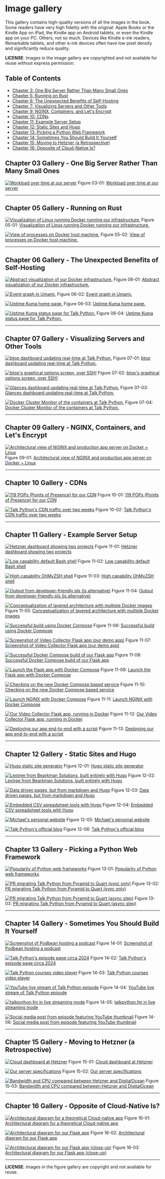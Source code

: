 # Image gallery

This gallery contains high-quality versions of all the images in the book. Some readers have very high fidelity with the original: Apple Books or the Kindle App on iPad, the Kindle app on  Android tablets, or even the Kindle app on your PC. Others, not so much. Devices like Kindle e-ink readers, Remarkable tablets, and other e-ink devices often have low pixel density and significantly reduce quality.


**LICENSE**: Images in the image gallery are copyrighted and not available for reuse without express permission.

## Table of Contents

* [Chapter 3: One Big Server Rather Than Many Small Ones](#chapter-03-gallery---one-big-server-rather-than-many-small-ones)
* [Chapter 5: Running on Rust](#chapter-05-gallery---running-on-rust)
* [Chapter 6: The Unexpected Benefits of Self-Hosting](#chapter-06-gallery---the-unexpected-benefits-of-self-hosting)
* [Chapter 7: Visualizing Servers and Other Tools](#chapter-07-gallery---visualizing-servers-and-other-tools)
* [Chapter 9: NGINX, Containers, and Let's Encrypt](#chapter-09-gallery---nginx-containers-and-lets-encrypt)
* [Chapter 10: CDNs](#chapter-10-gallery---cdns)
* [Chapter 11: Example Server Setup](#chapter-11-gallery---example-server-setup)
* [Chapter 12: Static Sites and Hugo](#chapter-12-gallery---static-sites-and-hugo)
* [Chapter 13: Picking a Python Web Framework](#chapter-13-gallery---picking-a-python-web-framework)
* [Chapter 14: Sometimes You Should Build It Yourself](#chapter-14-gallery---sometimes-you-should-build-it-yourself)
* [Chapter 15: Moving to Hetzner (a Retrospective)](#chapter-15-gallery---moving-to-hetzner-a-retrospective)
* [Chapter 16: Opposite of Cloud-Native Is?](#chapter-16-gallery---opposite-of-cloud-native-is)

## Chapter 03 Gallery - One Big Server Rather Than Many Small Ones

[![Workload over time at our server](figures/03-01-workload-talkpython-apps.png)](figures/03-01-workload-talkpython-apps.png)
Figure 03-01: [Workload over time at our server](figures/03-01-workload-talkpython-apps.png)



----------------------------

## Chapter 05 Gallery - Running on Rust

[![Visualization of Linux running Docker running our infrastructure.](figures/05-01-architecture-tiers.png)](figures/05-01-architecture-tiers.png)
Figure 05-01: [Visualization of Linux running Docker running our infrastructure.](figures/05-01-architecture-tiers.png)


[![View of processes on Docker host machine.](figures/05-02-granian-lots-of-granian.png)](figures/05-02-granian-lots-of-granian.png)
Figure 05-02: [View of processes on Docker host machine.](figures/05-02-granian-lots-of-granian.png)



----------------------------

## Chapter 06 Gallery - The Unexpected Benefits of Self-Hosting

[![Abstract visualization of our Docker infrastructure.](figures/06-01-server-tree.png)](figures/06-01-server-tree.png)
Figure 06-01: [Abstract visualization of our Docker infrastructure.](figures/06-01-server-tree.png)


[![Event graph in Umami.](figures/06-02-events-chart.png)](figures/06-02-events-chart.png)
Figure 06-02: [Event graph in Umami.](figures/06-02-events-chart.png)


[![Uptime Kuma home page.](figures/06-03-uptime-kuma.png)](figures/06-03-uptime-kuma.png)
Figure 06-03: [Uptime Kuma home page.](figures/06-03-uptime-kuma.png)


[![Uptime Kuma status page for Talk Python.](figures/06-04-status-talkpython.png)](figures/06-04-status-talkpython.png)
Figure 06-04: [Uptime Kuma status page for Talk Python.](figures/06-04-status-talkpython.png)



----------------------------

## Chapter 07 Gallery - Visualizing Servers and Other Tools

[![btop dashboard updating real-time at Talk Python.](figures/07-01-btop-dashboard.jpg)](figures/07-01-btop-dashboard.jpg)
Figure 07-01: [btop dashboard updating real-time at Talk Python.](figures/07-01-btop-dashboard.jpg)


[![btop's graphical options screen, over SSH!](figures/07-02-btop-options.jpg)](figures/07-02-btop-options.jpg)
Figure 07-02: [btop's graphical options screen, over SSH!](figures/07-02-btop-options.jpg)


[![Glances dashboard updating real-time at Talk Python.](figures/07-03-glances.jpg)](figures/07-03-glances.jpg)
Figure 07-03: [Glances dashboard updating real-time at Talk Python.](figures/07-03-glances.jpg)


[![Docker Cluster Monitor of the containers at Talk Python.](figures/07-04-docker-cluster-monitor.jpg)](figures/07-04-docker-cluster-monitor.jpg)
Figure 07-04: [Docker Cluster Monitor of the containers at Talk Python.](figures/07-04-docker-cluster-monitor.jpg)



----------------------------

## Chapter 09 Gallery - NGINX, Containers, and Let's Encrypt

[![Architectural view of NGINX and production app server on Docker + Linux](figures/05-01-architecture-tiers.png)](figures/05-01-architecture-tiers.png)
Figure 09-01: [Architectural view of NGINX and production app server on Docker + Linux](figures/05-01-architecture-tiers.png)



----------------------------

## Chapter 10 Gallery - CDNs

[![119 POPs (Points of Presence) for our CDN](figures/10-01-cdn-pops.jpg)](figures/10-01-cdn-pops.jpg)
Figure 10-01: [119 POPs (Points of Presence) for our CDN](figures/10-01-cdn-pops.jpg)


[![Talk Python's CDN traffic over two weeks](figures/10-02-bunny-stats.png)](figures/10-02-bunny-stats.png)
Figure 10-02: [Talk Python's CDN traffic over two weeks](figures/10-02-bunny-stats.png)



----------------------------

## Chapter 11 Gallery - Example Server Setup

[![Hetzner dashboard showing two projects](figures/11-01-hetzner-projects.png)](figures/11-01-hetzner-projects.png)
Figure 11-01: [Hetzner dashboard showing two projects](figures/11-01-hetzner-projects.png)


[![Low capability default Bash shell](figures/11-02-bash-basics.png)](figures/11-02-bash-basics.png)
Figure 11-02: [Low capability default Bash shell](figures/11-02-bash-basics.png)


[![High capability OhMyZSH shell](figures/11-03-bash-basics.pngohmyzsh-completion.png)](figures/11-03-bash-basics.pngohmyzsh-completion.png)
Figure 11-03: [High capability OhMyZSH shell](figures/11-03-bash-basics.pngohmyzsh-completion.png)


[![Output from developer-friendly pls (ls alternative)](figures/11-04-pls-listing.png)](figures/11-04-pls-listing.png)
Figure 11-04: [Output from developer-friendly pls (ls alternative)](figures/11-04-pls-listing.png)


[![Conceptualization of layered architecture with multiple Docker images](figures/11-05-docker-layers.png)](figures/11-05-docker-layers.png)
Figure 11-05: [Conceptualization of layered architecture with multiple Docker images](figures/11-05-docker-layers.png)


[![Successful build using Docker Compose](figures/11-06-docker-compose-output-base-images.png)](figures/11-06-docker-compose-output-base-images.png)
Figure 11-06: [Successful build using Docker Compose](figures/11-06-docker-compose-output-base-images.png)


[![Screenshot of Video Collector Flask app (our demo app)](figures/11-07-video-collector.png)](figures/11-07-video-collector.png)
Figure 11-07: [Screenshot of Video Collector Flask app (our demo app)](figures/11-07-video-collector.png)


[![Successful Docker Compose build of our Flask app](figures/11-08-build-video-collector.png)](figures/11-08-build-video-collector.png)
Figure 11-08: [Successful Docker Compose build of our Flask app](figures/11-08-build-video-collector.png)


[![Launch the Flask app with Docker Compose](figures/11-09-running-video-collector.png)](figures/11-09-running-video-collector.png)
Figure 11-09: [Launch the Flask app with Docker Compose](figures/11-09-running-video-collector.png)


[![Checking on the new Docker Compose based service](figures/11-10-service-status.png)](figures/11-10-service-status.png)
Figure 11-10: [Checking on the new Docker Compose based service](figures/11-10-service-status.png)


[![Launch NGINX with Docker Compose](figures/11-11-nginx-up.png)](figures/11-11-nginx-up.png)
Figure 11-11: [Launch NGINX with Docker Compose](figures/11-11-nginx-up.png)


[![Our Video Collector Flask app, running in Docker](figures/11-07-video-collector.png)](figures/11-07-video-collector.png)
Figure 11-12: [Our Video Collector Flask app, running in Docker](figures/11-07-video-collector.png)


[![Deploying our app end-to-end with a script](figures/11-12-deploy-output.png)](figures/11-12-deploy-output.png)
Figure 11-13: [Deploying our app end-to-end with a script](figures/11-12-deploy-output.png)



----------------------------

## Chapter 12 Gallery - Static Sites and Hugo

[![Hugo static site generator](figures/12-01-hugo.png)](figures/12-01-hugo.png)
Figure 12-01: [Hugo static site generator](figures/12-01-hugo.png)


[![Lextree from Bearkman Solutions, built entirely with Hugo](figures/12-02-berkmansolutions-1.png)](figures/12-02-berkmansolutions-1.png)
Figure 12-02: [Lextree from Bearkman Solutions, built entirely with Hugo](figures/12-02-berkmansolutions-1.png)


[![Data driven pages, but from markdown and Hugo](figures/12-03-berkmansolutions-2.png)](figures/12-03-berkmansolutions-2.png)
Figure 12-03: [Data driven pages, but from markdown and Hugo](figures/12-03-berkmansolutions-2.png)


[![Embedded CSV spreadsheet tools with Hugo](figures/12-04-berkmansolutions-3.png)](figures/12-04-berkmansolutions-3.png)
Figure 12-04: [Embedded CSV spreadsheet tools with Hugo](figures/12-04-berkmansolutions-3.png)


[![Michael's personal website](figures/12-05-mkennedy-codes.png)](figures/12-05-mkennedy-codes.png)
Figure 12-05: [Michael's personal website](figures/12-05-mkennedy-codes.png)


[![Talk Python's official blog](figures/12-06-talk-python-blog.png)](figures/12-06-talk-python-blog.png)
Figure 12-06: [Talk Python's official blog](figures/12-06-talk-python-blog.png)



----------------------------

## Chapter 13 Gallery - Picking a Python Web Framework

[![Popularity of Python web frameworks](figures/13-01-frameworks.png)](figures/13-01-frameworks.png)
Figure 13-01: [Popularity of Python web frameworks](figures/13-01-frameworks.png)


[![PR migrating Talk Python from Pyramid to Quart (sync only)](figures/13-02-webapp-to-quart.png)](figures/13-02-webapp-to-quart.png)
Figure 13-02: [PR migrating Talk Python from Pyramid to Quart (sync only)](figures/13-02-webapp-to-quart.png)


[![PR migrating Talk Python from Pyramid to Quart (async step)](figures/13-03-quart-to-async.png)](figures/13-03-quart-to-async.png)
Figure 13-03: [PR migrating Talk Python from Pyramid to Quart (async step)](figures/13-03-quart-to-async.png)



----------------------------

## Chapter 14 Gallery - Sometimes You Should Build It Yourself

[![Screenshot of Podbean hosting a podcast](figures/14-01-other-podcast.jpg)](figures/14-01-other-podcast.jpg)
Figure 14-01: [Screenshot of Podbean hosting a podcast](figures/14-01-other-podcast.jpg)


[![Talk Python's episode page circa 2024](figures/14-02-us-podcast.jpg)](figures/14-02-us-podcast.jpg)
Figure 14-02: [Talk Python's episode page circa 2024](figures/14-02-us-podcast.jpg)


[![Talk Python courses video player](figures/14-03-courses.jpg)](figures/14-03-courses.jpg)
Figure 14-03: [Talk Python courses video player](figures/14-03-courses.jpg)


[![YouTube live stream of Talk Python episode](figures/14-04-live-youtube.jpg)](figures/14-04-live-youtube.jpg)
Figure 14-04: [YouTube live stream of Talk Python episode](figures/14-04-live-youtube.jpg)


[![talkpython.fm in live streaming mode](figures/14-05-live-site.jpg)](figures/14-05-live-site.jpg)
Figure 14-05: [talkpython.fm in live streaming mode](figures/14-05-live-site.jpg)


[![Social media post from episode featuring YouTube thumbnail](figures/14-06-twitter-share.jpg)](figures/14-06-twitter-share.jpg)
Figure 14-06: [Social media post from episode featuring YouTube thumbnail](figures/14-06-twitter-share.jpg)



----------------------------

## Chapter 15 Gallery - Moving to Hetzner (a Retrospective)

[![Cloud dashboard at Hetzner](figures/15-01-hetzner-dashboard.png)](figures/15-01-hetzner-dashboard.png)
Figure 15-01: [Cloud dashboard at Hetzner](figures/15-01-hetzner-dashboard.png)


[![Our server specifications](figures/15-02-hetzner-server.png)](figures/15-02-hetzner-server.png)
Figure 15-02: [Our server specifications](figures/15-02-hetzner-server.png)


[![Bandwidth and CPU compared between Hetzner and DigitalOcean](figures/15-03-bandwidth-and-cpu-compared.png)](figures/15-03-bandwidth-and-cpu-compared.png)
Figure 15-03: [Bandwidth and CPU compared between Hetzner and DigitalOcean](figures/15-03-bandwidth-and-cpu-compared.png)



----------------------------

## Chapter 16 Gallery - Opposite of Cloud-Native Is?

[![Architectural diagram for a theoretical Cloud-native app](figures/16-01-cloud-native-diagram-final.png)](figures/16-01-cloud-native-diagram-final.png)
Figure 16-01: [Architectural diagram for a theoretical Cloud-native app](figures/16-01-cloud-native-diagram-final.png)


[![Architectural diagram for our Flask app](figures/16-01-stack-native-to-scale-final.png)](figures/16-01-stack-native-to-scale-final.png)
Figure 16-02: [Architectural diagram for our Flask app](figures/16-01-stack-native-to-scale-final.png)


[![Architectural diagram for our Flask app (close-up)](figures/16-01-stack-native-final.png)](figures/16-01-stack-native-final.png)
Figure 16-03: [Architectural diagram for our Flask app (close-up)](figures/16-01-stack-native-final.png)



----------------------------


**LICENSE**: Images in the figure gallery are copyright and not available for reuse. 

